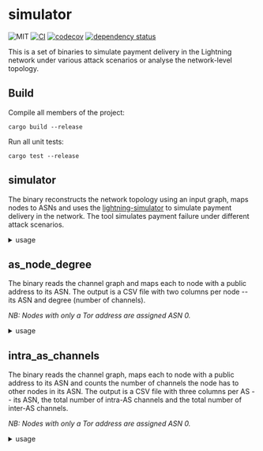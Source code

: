 # simulator

![MIT](https://img.shields.io/badge/license-MIT-blue.svg)
[![CI](https://github.com/p2p-research-tools/lightning-censorship-simulator/actions/workflows/test.yml/badge.svg)](https://github.com/p2p-research-tools/lightning-censorship-simulator/actions/workflows/test.yml)
[![codecov](https://codecov.io/gh/p2p-research-tools/lightning-censorship-simulator/branch/main/graph/badge.svg?token=QZH345MHCJ)](https://codecov.io/gh/p2p-research-tools/lightning-censorship-simulator)
[![dependency status](https://deps.rs/repo/github/p2p-research-tools/lightning-censorship-simulator/status.svg)](https://deps.rs/repo/github/p2p-research-tools/lightning-censorship-simulator)

This is a set of binaries to simulate payment delivery in the Lightning network
under various attack scenarios or analyse the network-level topology.

## Build

Compile all members of the project:

`cargo build --release`

Run all unit tests:

`cargo test --release`

## simulator

The binary reconstructs the network topology using an input graph, maps nodes to
ASNs and uses the
[lightning-simulator](https://github.com/p2p-research-tools/lightning-simulator)
to simulate payment delivery in the network.
The tool simulates payment failure under different attack scenarios.

  <details>
    <summary>usage</summary>

       target/release/simulator [OPTIONS] <GRAPH_FILE> [VERBOSE]

       Arguments:
         <GRAPH_FILE>  Path to JSON ile describing topology
         [VERBOSE]

       Options:
         -l, --log <LOG_LEVEL>                [default: info]
         -o, --out <OUTPUT_DIR>               Path to directory in which the results will be stored
         -a, --amount <AMOUNT>                The payment volume (in sat) we are trying to route
         -r, --run <RUN>                      Set the seed for the simulation [default: 19]
         -g, --graph-source <GRAPH_TYPE>      [default: lnd] [possible values: lnd, lnr]
         -p, --payments <NUM_PAIRS>           Number of src/dest pairs to use in the simulation [default: 1000]
         -n, --num-as <NUM_ADV_AS>            The number of adversarial ASs to simulate (top-n) [default: 5]
         -s, --as-strategy <AS_SEL_STRATEGY>  AS selection strategy. 0 for number of nodes and 1 for number of channels [default: 1]
         -h, --help                           Print help
         -V, --version                        Print version 
  </details>

## as_node_degree

The binary reads the channel graph and maps each to node with a public address
to its ASN.
The output is a CSV file with two columns per node -- its ASN and degree (number
of channels).

*NB: Nodes with only a Tor address are assigned ASN 0.*

  <details>
    <summary>usage</summary>

        target/release/as_node_degree [OPTIONS] <GRAPH_FILE> [VERBOSE]

        Arguments:
          <GRAPH_FILE>  Path to JSON file describing topology
          [VERBOSE]

        Options:
          -l, --log <LOG_LEVEL>            [default: info]
          -o, --out <OUTPUT_PATH>          Path to directory where the results will be stored
          -g, --graph-source <GRAPH_TYPE>  [default: lnd] [possible values: lnd, lnr]
          -u, --overwrite
          -h, --help                       Print help
          -V, --version                    Print version
  </details>

## intra_as_channels

The binary reads the channel graph, maps each to node with a public address
to its ASN and counts the number of channels the node has to other nodes in its
ASN.
The output is a CSV file with three columns per AS -- its ASN, the total number
of intra-AS channels and the total number of inter-AS channels.

*NB: Nodes with only a Tor address are assigned ASN 0.*

  <details>
    <summary>usage</summary>

        Usage: target/release/intra_channels [OPTIONS] <GRAPH_FILE> [VERBOSE]

        Arguments:
          <GRAPH_FILE>  Path to JSON file describing topology
          [VERBOSE]

        Options:
          -l, --log <LOG_LEVEL>            [default: info]
          -o, --out <OUTPUT_PATH>          Path to CSV file where the results should be written to
          -g, --graph-source <GRAPH_TYPE>  [default: lnd] [possible values: lnd, lnr]
          -u, --overwrite
          -h, --help                       Print help
          -V, --version                    Print version
  </details>
